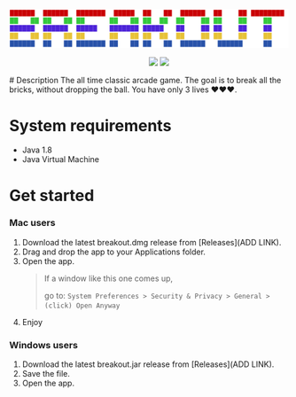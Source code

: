 ![](src/readme_src/logo.png)

<p style="margin-left:50%;">
    <a style="text-align:center;"><img src="https://img.shields.io/packagist/l/doctrine/orm.svg"></img></a>
    <a style="text-align:center;" href="https://georgelivas.github.io"><img src="https://img.shields.io/badge/Visit%20my-Blog-brightgreen.svg"></img></a>
</p>
# Description
The all time classic arcade game. The goal is to break all the bricks, without dropping the ball. You have only 3 lives ❤❤❤.

# System requirements

* Java 1.8 
* Java Virtual Machine

# Get started

### Mac users
1. Download the latest breakout.dmg release from [Releases](ADD LINK).
2. Drag and drop the app to your Applications folder.
3. Open the app.
    >If a window like this one comes up,
    >
    >go to:
    ``
    System Preferences > Security & Privacy > General > (click) Open Anyway
    ``
4. Enjoy
### Windows users
1. Download the latest breakout.jar release from [Releases](ADD LINK).
2. Save the file.
3. Open the app.
<style>
    .callout {
        float: right;
    }
    img[alt$=">"] {
      float:right;
    }
</style>